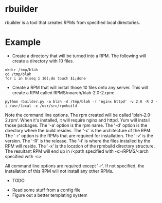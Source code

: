 rbuilder
========

rbuilder is a tool that creates RPMs from specified local directories.  

# Example
- Create a directory that will be turned into a RPM.  The following will create a directory with 10 files.  
```
mkdir /tmp/blah
cd /tmp/blah
for i in $(seq 1 10);do touch $i;done
``` 

- Create a RPM that will install those 10 files onto any server.  This will create a RPM called RPMS/noarch/blah-2.0-2.rpm:
```
python rbuilder.py -a blah -d /tmp/blah -r 'nginx httpd' -v 2.0 -R 2 -i /usr/local -x /usr/src/rpmbuild
```

Note the command line options.  The rpm created will be called 'blah-2.0-2.rpm'.  When it's installed, it will require nginx and httpd.  Yum will install those packages.  The '-a' option is the rpm name.  The '-d' option is the directory where the build resides.  The '-c' is the architecture of the RPM.  The '-r' option is the RPMs that are required for installation.  The '-v' is the version.  The '-R' is the release.  The '-i' is where the files installed by the RPM will reside.  The '-x' is the location of the rpmbuild directory structure.  The resultant RPM will end up in /<path specified with -x>/RPMS/<arch specified with -c>

All command line options are required except '-r'.  If not specified, the installation of this RPM will not install any other RPMs.

- TODO
 * Read some stuff from a config file
 * Figure out a better templating system